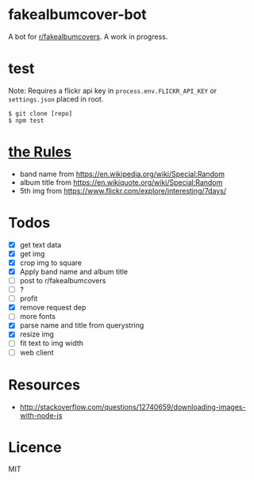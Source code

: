 # fakealbumcover-bot
A bot for [r/fakealbumcovers](https://www.reddit.com/r/fakealbumcovers/). A work in progress.

# test
Note: Requires a flickr api key in `process.env.FLICKR_API_KEY` or `settings.json` placed in root.
```
$ git clone [repo]
$ npm test
```

# [the Rules](http://i.imgur.com/tbVr3WT.jpg)
- band name from https://en.wikipedia.org/wiki/Special:Random
- album title from https://en.wikiquote.org/wiki/Special:Random
- 5th img from https://www.flickr.com/explore/interesting/7days/

# Todos
- [x] get text data
- [x] get img
- [x] crop img to square
- [x] Apply band name and album title
- [ ] post to r/fakealbumcovers
- [ ] ?
- [ ] profit
- [x] remove request dep
- [ ] more fonts
- [x] parse name and title from querystring
- [x] resize img
- [ ] fit text to img width
- [ ] web client

# Resources
- http://stackoverflow.com/questions/12740659/downloading-images-with-node-js

# Licence
MIT
